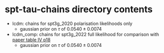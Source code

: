 # spt-tau-chains directory contents

- lcdm: chains for spt3g_2020 polarisation likelihoods only
    - gaussian prior on $\tau$ of $0.0540\pm0.0074$
- lcdm_comp: chains for spt3g_2022 full likelihood for comparison with [paper table IV p18](https://arxiv.org/pdf/2212.05642)
    - gaussian prior on $\tau$ of $0.0540\pm0.0074$
